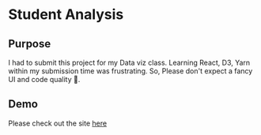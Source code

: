 # Student Analysis

## Purpose
I had to submit this project for my Data viz class. Learning React, D3, Yarn within my submission time was frustrating. So, Please don't expect a fancy UI and code quality 🙈.

## Demo
Please check out the site [here](https://student-analytics.netlify.app)
